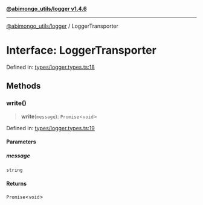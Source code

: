 [**@abimongo_utils/logger v1.4.6**](../README.md)

***

[@abimongo_utils/logger](../README.md) / LoggerTransporter

# Interface: LoggerTransporter

Defined in: [types/logger.types.ts:18](https://github.com/NodEm9/abimongo_utils/blob/44bde4aba239181e6f4030255b47a0bd30e0063b/logger/src/types/logger.types.ts#L18)

## Methods

### write()

> **write**(`message`): `Promise`\<`void`\>

Defined in: [types/logger.types.ts:19](https://github.com/NodEm9/abimongo_utils/blob/44bde4aba239181e6f4030255b47a0bd30e0063b/logger/src/types/logger.types.ts#L19)

#### Parameters

##### message

`string`

#### Returns

`Promise`\<`void`\>
